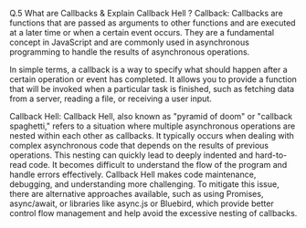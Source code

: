 Q.5 What are Callbacks & Explain Callback Hell ?
Callback:
Callbacks are functions that are passed as arguments to other functions and are executed at a later time or when a certain event occurs. They are a fundamental concept in JavaScript and are commonly used in asynchronous programming to handle the results of asynchronous operations.

In simple terms, a callback is a way to specify what should happen after a certain operation or event has completed. It allows you to provide a function that will be invoked when a particular task is finished, such as fetching data from a server, reading a file, or receiving a user input.

Callback Hell:
Callback Hell, also known as "pyramid of doom" or "callback spaghetti," refers to a situation where multiple asynchronous operations are nested within each other as callbacks. It typically occurs when dealing with complex asynchronous code that depends on the results of previous operations. This nesting can quickly lead to deeply indented and hard-to-read code. It becomes difficult to understand the flow of the program and handle errors effectively. Callback Hell makes code maintenance, debugging, and understanding more challenging. To mitigate this issue, there are alternative approaches available, such as using Promises, async/await, or libraries like async.js or Bluebird, which provide better control flow management and help avoid the excessive nesting of callbacks.
